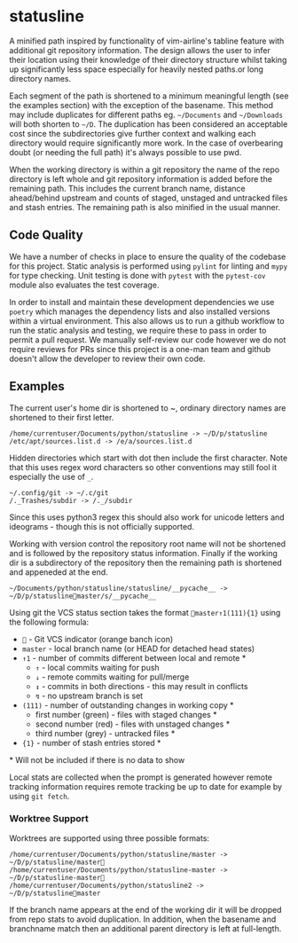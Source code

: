 # statusline
A minified path inspired by functionality of vim-airline's tabline feature with additional git repository information.
The design allows the user to infer their location using their knowledge of their directory structure whilst taking up significantly less space especially for heavily nested paths.or long directory names.

Each segment of the path is shortened to a minimum meaningful length (see the examples section) with the exception of the basename.
This method may include duplicates for different paths eg. `~/Documents` and `~/Downloads` will both shorten to `~/D`.
The duplication has been considered an acceptable cost since the subdirectories give further context and walking each directory would require significantly more work.
In the case of overbearing doubt (or needing the full path) it's always possible to use pwd.

When the working directory is within a git repository the name of the repo directory is left whole and git repository information is added before the remaining path.
This includes the current branch name, distance ahead/behind upstream and counts of staged, unstaged and untracked files and stash entries.
The remaining path is also minified in the usual manner.

## Code Quality
We have a number of checks in place to ensure the quality of the codebase for this project.
Static analysis is performed using `pylint` for linting and `mypy` for type checking.
Unit testing is done with `pytest` with the `pytest-cov` module also evaluates the test coverage.

In order to install and maintain these development dependencies we use `poetry` which manages the dependency lists and also installed versions within a virtual environment.
This also allows us to run a github workflow to run the static analysis and testing, we require these to pass in order to permit a pull request.
We manually self-review our code however we do not require reviews for PRs since this project is a one-man team and github doesn't allow the developer to review their own code.

## Examples

The current user's home dir is shortened to ~, ordinary directory names are shortened to their first letter.
```
/home/currentuser/Documents/python/statusline -> ~/D/p/statusline
/etc/apt/sources.list.d -> /e/a/sources.list.d
```

Hidden directories which start with dot then include the first character.
Note that this uses regex word characters so other conventions may still fool it
especially the use of `_`.
```
~/.config/git -> ~/.c/git
/._Trashes/subdir -> /._/subdir
```
Since this uses python3 regex this should also work for unicode letters and ideograms - though this is not officially supported.

Working with version control the repository root name will not be shortened and is followed by the repository status information.
Finally if the working dir is a subdirectory of the repository then the remaining path is shortened and appeneded at the end.

```
~/Documents/python/statusline/statusline/__pycache__ -> ~/D/p/statuslinemaster/s/__pycache__
```
Using git the VCS status section takes the format `master↑1(111){1}` using the following formula:
- `` - Git VCS indicator (orange banch icon)
- `master` - local branch name (or HEAD for detached head states)
- `↑1` - number of commits different between local and remote *
  + `↑` - local commits waiting for push
  + `↓` - remote commits waiting for pull/merge
  + `↕` - commits in both directions - this may result in conflicts
  + `↯` - no upstream branch is set
- `(111)` - number of outstanding changes in working copy *
  + first number (green) - files with staged changes *
  + second number (red) - files with unstaged changes *
  + third number (grey) - untracked files *
- `{1}` - number of stash entries stored *

\* Will not be included if there is no data to show

Local stats are collected when the prompt is generated however remote tracking information requires remote tracking be up to date for example by using `git fetch`.

### Worktree Support
Worktrees are supported using three possible formats:
```
/home/currentuser/Documents/python/statusline/master -> ~/D/p/statusline/master
/home/currentuser/Documents/python/statusline-master -> ~/D/p/statusline-master
/home/currentuser/Documents/python/statusline2 -> ~/D/p/statuslinemaster
```
If the branch name appears at the end of the working dir it will be dropped from repo stats to avoid duplication.
In addition, when the basename and branchname match then an additional parent directory is left at full-length.
